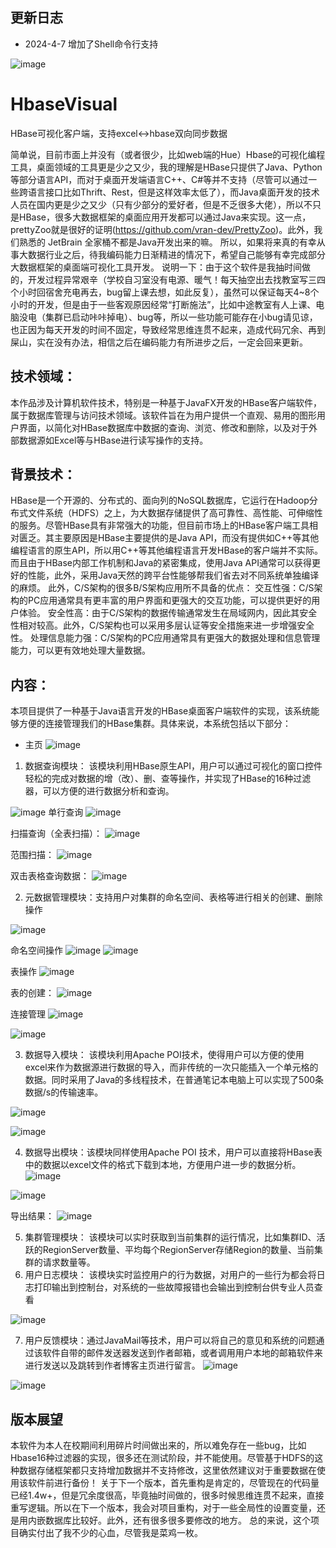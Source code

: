 ## 更新日志
- 2024-4-7 增加了Shell命令行支持

![image](https://github.com/LoneRanger1029/HbaseVisual/assets/107778802/4325918b-c76b-4c55-aca6-fd9308090c59)

# HbaseVisual
HBase可视化客户端，支持excel<->hbase双向同步数据

简单说，目前市面上并没有（或者很少，比如web端的Hue）Hbase的可视化编程工具，桌面领域的工具更是少之又少，我的理解是HBase只提供了Java、Python等部分语言API，而对于桌面开发端语言C++、C#等并不支持（尽管可以通过一些跨语言接口比如Thrift、Rest，但是这样效率太低了），而Java桌面开发的技术人员在国内更是少之又少（只有少部分的爱好者，但是不乏很多大佬），所以不只是HBase，很多大数据框架的桌面应用开发都可以通过Java来实现。这一点，prettyZoo就是很好的证明(https://github.com/vran-dev/PrettyZoo)。此外，我们熟悉的 JetBrain 全家桶不都是Java开发出来的嘛。
所以，如果将来真的有幸从事大数据行业之后，待我编码能力日渐精进的情况下，希望自己能够有幸完成部分大数据框架的桌面端可视化工具开发。
说明一下：由于这个软件是我抽时间做的，开发过程异常艰辛（学校自习室没有电源、暖气！每天抽空出去找教室写三四个小时回宿舍充电再去，bug留上课去想，如此反复），虽然可以保证每天4~8个小时的开发，但是由于一些客观原因经常“打断施法”，比如中途教室有人上课、电脑没电（集群已启动咔咔掉电）、bug等，所以一些功能可能存在小bug请见谅，也正因为每天开发的时间不固定，导致经常思维连贯不起来，造成代码冗余、再到屎山，实在没有办法，相信之后在编码能力有所进步之后，一定会回来更新。
## 技术领域：
本作品涉及计算机软件技术，特别是一种基于JavaFX开发的HBase客户端软件，属于数据库管理与访问技术领域。该软件旨在为用户提供一个直观、易用的图形用户界面，以简化对HBase数据库中数据的查询、浏览、修改和删除，以及对于外部数据源如Excel等与HBase进行读写操作的支持。
## 背景技术：
HBase是一个开源的、分布式的、面向列的NoSQL数据库，它运行在Hadoop分布式文件系统（HDFS）之上，为大数据存储提供了高可靠性、高性能、可伸缩性的服务。尽管HBase具有非常强大的功能，但目前市场上的HBase客户端工具相对匮乏。其主要原因是HBase主要提供的是Java API，而没有提供如C++等其他编程语言的原生API，所以用C++等其他编程语言开发HBase的客户端并不实际。而且由于HBase内部工作机制和Java的紧密集成，使用Java API通常可以获得更好的性能，此外，采用Java天然的跨平台性能够帮我们省去对不同系统单独编译的麻烦。
此外，C/S架构的很多B/S架构应用所不具备的优点：
交互性强：C/S架构的PC应用通常具有更丰富的用户界面和更强大的交互功能，可以提供更好的用户体验。
安全性高：由于C/S架构的数据传输通常发生在局域网内，因此其安全性相对较高。此外，C/S架构也可以采用多层认证等安全措施来进一步增强安全性。
处理信息能力强：C/S架构的PC应用通常具有更强大的数据处理和信息管理能力，可以更有效地处理大量数据。
## 内容：
本项目提供了一种基于Java语言开发的HBase桌面客户端软件的实现，该系统能够方便的连接管理我们的HBase集群。具体来说，本系统包括以下部分：
- 主页
![image](https://github.com/LoneRanger1029/HbaseVisual/assets/107778802/55c52617-902e-487a-999a-04272f0e7f7b)
1. 数据查询模块： 该模块利用HBase原生API，用户可以通过可视化的窗口控件轻松的完成对数据的增（改）、删、查等操作，并实现了HBase的16种过滤器，可以方便的进行数据分析和查询。

![image](https://github.com/LoneRanger1029/HbaseVisual/assets/107778802/258924e3-0a69-4d09-aeb8-d5205f3a5f1a)
单行查询
![image](https://github.com/LoneRanger1029/HbaseVisual/assets/107778802/aff50520-0752-42eb-9f7a-c231f50838d6)

扫描查询（全表扫描）：
![image](https://github.com/LoneRanger1029/HbaseVisual/assets/107778802/ef4bf23b-ad5a-44e6-a466-31707327c44d)

范围扫描：
![image](https://github.com/LoneRanger1029/HbaseVisual/assets/107778802/63373ff1-2746-4013-a230-c5f8783bf3f6)

双击表格查询数据：
![image](https://github.com/LoneRanger1029/HbaseVisual/assets/107778802/c78d4df1-1143-496e-8163-f9e47d01228d)

2. 元数据管理模块：支持用户对集群的命名空间、表格等进行相关的创建、删除操作

![image](https://github.com/LoneRanger1029/HbaseVisual/assets/107778802/54900dd9-c84b-48c7-8727-4d91acf2cbf7)

命名空间操作
![image](https://github.com/LoneRanger1029/HbaseVisual/assets/107778802/dbd20de9-f05d-43d9-ac6c-7a1445688156)
![image](https://github.com/LoneRanger1029/HbaseVisual/assets/107778802/12d48788-7ef9-496b-a381-a90f659f74dd)

表操作
![image](https://github.com/LoneRanger1029/HbaseVisual/assets/107778802/adb50b68-4083-4def-aadc-f53988f21d7e)

表的创建：
![image](https://github.com/LoneRanger1029/HbaseVisual/assets/107778802/541e0d63-b387-4857-908d-eb9a4873af5d)

连接管理
![image](https://github.com/LoneRanger1029/HbaseVisual/assets/107778802/9047d400-11f3-4c10-82a2-ad57c02f8261)

![image](https://github.com/LoneRanger1029/HbaseVisual/assets/107778802/0905b108-461a-473c-b1fd-1f6d8ee52551)

3. 数据导入模块： 该模块利用Apache POI技术，使得用户可以方便的使用excel来作为数据源进行数据的导入，而非传统的一次只能插入一个单元格的数据。同时采用了Java的多线程技术，在普通笔记本电脑上可以实现了500条数据/s的传输速率。

![image](https://github.com/LoneRanger1029/HbaseVisual/assets/107778802/fb7b8083-893a-433b-b8dc-812546fe1a97)

![image](https://github.com/LoneRanger1029/HbaseVisual/assets/107778802/1bbcdbf8-14a5-47f2-88c2-c42818fd0422)

4. 数据导出模块：该模块同样使用Apache POI 技术，用户可以直接将HBase表中的数据以excel文件的格式下载到本地，方便用户进一步的数据分析。
![image](https://github.com/LoneRanger1029/HbaseVisual/assets/107778802/ffac83df-83dc-41f5-96fe-7e9c79a92126)

![image](https://github.com/LoneRanger1029/HbaseVisual/assets/107778802/fdfe0575-9f4b-4491-83b0-f611f9d979fd)

导出结果：
![image](https://github.com/LoneRanger1029/HbaseVisual/assets/107778802/1d5f814c-b317-4cf2-b9ac-28b643e38cdf)

5. 集群管理模块： 该模块可以实时获取到当前集群的运行情况，比如集群ID、活跃的RegionServer数量、平均每个RegionServer存储Region的数量、当前集群的请求数量等。
6. 用户日志模块： 该模块实时监控用户的行为数据，对用户的一些行为都会将日志打印输出到控制台，对系统的一些故障报错也会输出到控制台供专业人员查看

![image](https://github.com/LoneRanger1029/HbaseVisual/assets/107778802/35cbd571-0a31-432e-b2a8-675ed1e85e8c)

7. 用户反馈模块：通过JavaMail等技术，用户可以将自己的意见和系统的问题通过该软件自带的邮件发送器发送到作者邮箱，或者调用用户本地的邮箱软件来进行发送以及跳转到作者博客主页进行留言。
![image](https://github.com/LoneRanger1029/HbaseVisual/assets/107778802/3fb4761c-cadd-432b-88ee-e17dd1b32a65)

![image](https://github.com/LoneRanger1029/HbaseVisual/assets/107778802/bdd3306e-329a-4e16-8b2f-556be1706584)

## 版本展望
本软件为本人在校期间利用碎片时间做出来的，所以难免存在一些bug，比如Hbase16种过滤器的实现，很多还在测试阶段，并不能使用。尽管基于HDFS的这种数据存储框架都只支持增加数据并不支持修改，这里依然建议对于重要数据在使用该软件前进行备份！
关于下一个版本，首先重构是肯定的，尽管现在的代码量已经1.4w+，但是冗余度很高，毕竟抽时间做的，很多时候思维连贯不起来，直接重写逻辑。所以在下一个版本，我会对项目重构，对于一些全局性的设置变量，还是用内嵌数据库比较好。此外，还有很多很多要修改的地方。
总的来说，这个项目确实付出了我不少的心血，尽管我是菜鸡一枚。
